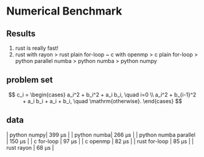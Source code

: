 # Numerical Benchmark

## Results

1. rust is really fast!
2. rust with rayon > rust plain for-loop ~ c with openmp > c plain for-loop > python parallel numba > python numba > python numpy

## problem set

$$
c_i = 
\begin{cases}
a_i^2 + b_i^2 + a_i b_i, \quad i=0 \\
a_i^2 + b_{i-1}^2 + a_i b_i + a_i + b_i, \quad \mathrm{otherwise}.
\end{cases}
$$

## data

| python numpy| 399 µs |
| python numba| 266 µs  |
| python numba parallel | 150 µs  |
| c for-loop | 97 µs  |
| c openmp | 82 µs  |
| rust for-loop | 85 µs  |
| rust rayon | 68 µs  |
